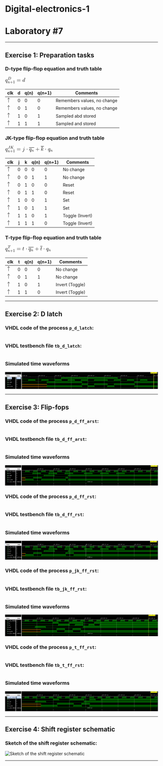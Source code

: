 # **Digital-electronics-1**
# **Laboratory #7**


------------------------------------------------------------------------
## **Exercise 1: Preparation tasks**

### **D-type flip-flop equation and truth table**
![D-type flip-flop equation](https://github.com/TaaviSalum/Digital-electronics-1/blob/main/Labs/07-ffs/Pictures/Ex1.1.gif)

**clk** | **d** | **q(n)** | **q(n+1)** | **Comments**
--- | --- | --- | --- | ---
![Arrow up](https://github.com/TaaviSalum/Digital-electronics-1/blob/main/Labs/07-ffs/Pictures/Ex1.2.png) | 0 | 0 | 0 | Remembers values, no change
![Arrow up](https://github.com/TaaviSalum/Digital-electronics-1/blob/main/Labs/07-ffs/Pictures/Ex1.2.png) | 0 | 1 | 0 | Remembers values, no change
![Arrow up](https://github.com/TaaviSalum/Digital-electronics-1/blob/main/Labs/07-ffs/Pictures/Ex1.2.png) | 1 | 0 | 1 | Sampled abd stored
![Arrow up](https://github.com/TaaviSalum/Digital-electronics-1/blob/main/Labs/07-ffs/Pictures/Ex1.2.png) | 1 | 1 | 1 | Sampled and stored


### **JK-type flip-flop equation and truth table**
![JK-type flip-flop equation](https://github.com/TaaviSalum/Digital-electronics-1/blob/main/Labs/07-ffs/Pictures/Ex1.3.gif)

**clk** | **j** | **k** | **q(n)** | **q(n+1)** | **Comments**
--- | --- | --- | --- | --- | --- 
![Arrow up](https://github.com/TaaviSalum/Digital-electronics-1/blob/main/Labs/07-ffs/Pictures/Ex1.2.png) | 0 | 0 | 0 | 0 | No change
![Arrow up](https://github.com/TaaviSalum/Digital-electronics-1/blob/main/Labs/07-ffs/Pictures/Ex1.2.png) | 0 | 0 | 1 | 1 | No change
![Arrow up](https://github.com/TaaviSalum/Digital-electronics-1/blob/main/Labs/07-ffs/Pictures/Ex1.2.png) | 0 | 1 | 0 | 0 | Reset
![Arrow up](https://github.com/TaaviSalum/Digital-electronics-1/blob/main/Labs/07-ffs/Pictures/Ex1.2.png) | 0 | 1 | 1 | 0 | Reset
![Arrow up](https://github.com/TaaviSalum/Digital-electronics-1/blob/main/Labs/07-ffs/Pictures/Ex1.2.png) | 1 | 0 | 0 | 1 | Set
![Arrow up](https://github.com/TaaviSalum/Digital-electronics-1/blob/main/Labs/07-ffs/Pictures/Ex1.2.png) | 1 | 0 | 1 | 1 | Set
![Arrow up](https://github.com/TaaviSalum/Digital-electronics-1/blob/main/Labs/07-ffs/Pictures/Ex1.2.png) | 1 | 1 | 0 | 1 | Toggle (Invert)
![Arrow up](https://github.com/TaaviSalum/Digital-electronics-1/blob/main/Labs/07-ffs/Pictures/Ex1.2.png) | 1 | 1 | 1 | 0 | Toggle (Invert)


### **T-type flip-flop equation and truth table**
![T-type flip-flop equation](https://github.com/TaaviSalum/Digital-electronics-1/blob/main/Labs/07-ffs/Pictures/Ex1.4.gif)

**clk** | **t** | **q(n)** | **q(n+1)** | **Comments**
--- | --- | --- | --- | ---
![Arrow up](https://github.com/TaaviSalum/Digital-electronics-1/blob/main/Labs/07-ffs/Pictures/Ex1.2.png) | 0 | 0 | 0 | No change
![Arrow up](https://github.com/TaaviSalum/Digital-electronics-1/blob/main/Labs/07-ffs/Pictures/Ex1.2.png) | 0 | 1 | 1 | No change
![Arrow up](https://github.com/TaaviSalum/Digital-electronics-1/blob/main/Labs/07-ffs/Pictures/Ex1.2.png) | 1 | 0 | 1 | Invert (Toggle)
![Arrow up](https://github.com/TaaviSalum/Digital-electronics-1/blob/main/Labs/07-ffs/Pictures/Ex1.2.png) | 1 | 1 | 0 | Invert (Toggle)





------------------------------------------------------------------------
## **Exercise 2: D latch**

### **VHDL code of the process ```p_d_latch```:**
```vhdl 

```


### **VHDL testbench file ```tb_d_latch```:**
```vhdl 

```


### **Simulated time waveforms**
![Simulated time waveforms](https://github.com/TaaviSalum/Digital-electronics-1/blob/main/Labs/07-ffs/Pictures/Ex2.png)




------------------------------------------------------------------------
## **Exercise 3: Flip-fops**

### **VHDL code of the process ```p_d_ff_arst```:**
```vhdl 

```


### **VHDL testbench file ```tb_d_ff_arst```:**
```vhdl 

```


### **Simulated time waveforms**
![Simulated time waveforms](https://github.com/TaaviSalum/Digital-electronics-1/blob/main/Labs/07-ffs/Pictures/Ex3.1.png)





### **VHDL code of the process ```p_d_ff_rst```:**
```vhdl 

```


### **VHDL testbench file ```tb_d_ff_rst```:**
```vhdl 

```


### **Simulated time waveforms**
![Simulated time waveforms](https://github.com/TaaviSalum/Digital-electronics-1/blob/main/Labs/07-ffs/Pictures/Ex3.2.png)





### **VHDL code of the process ```p_jk_ff_rst```:**
```vhdl 

```


### **VHDL testbench file ```tb_jk_ff_rst```:**
```vhdl 

```


### **Simulated time waveforms**
![Simulated time waveforms](https://github.com/TaaviSalum/Digital-electronics-1/blob/main/Labs/07-ffs/Pictures/Ex3.3.png)





### **VHDL code of the process ```p_t_ff_rst```:**
```vhdl 

```


### **VHDL testbench file ```tb_t_ff_rst```:**
```vhdl 

```
### **Simulated time waveforms**
![Simulated time waveforms](https://github.com/TaaviSalum/Digital-electronics-1/blob/main/Labs/07-ffs/Pictures/Ex3.4.png)





------------------------------------------------------------------------
## **Exercise 4: Shift register schematic**

### **Sketch of the shift register schematic:**
![Sketch of the shift register schematic](https://github.com/TaaviSalum/Digital-electronics-1/blob/main/Labs/06-display_driver/Pictures/Ex4.jpg)





------------------------------------------------------------------------